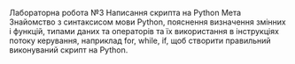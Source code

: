 Лабораторна робота №3
Написання скрипта на Python
Мета
Знайомство з синтаксисом мови Python, пояснення визначення змінних і функцій, типами даних та
операторів та їх використання в інструкціях потоку керування, наприклад for, while, if, щоб створити
правильний виконуваний скрипт на Python.
